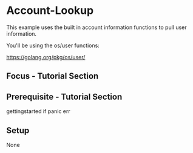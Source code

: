 Account-Lookup
==============

This example uses the built in account information functions to pull user
information.

You'll be using the os/user functions:

  https://golang.org/pkg/os/user/

Focus - Tutorial Section
------------------------

Prerequisite - Tutorial Section
-------------------------------
gettingstarted
if
panic
err

Setup
-----
None
